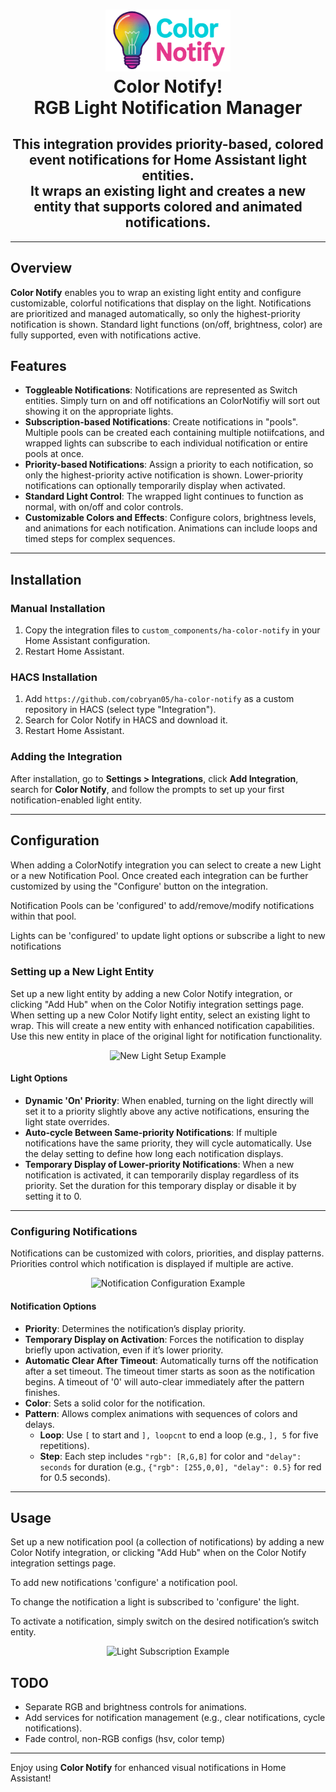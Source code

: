 <h1 align="center">
  <a name="logo" href="https://github.com/cobryan05/ha-color-notify"><img src="https://raw.githubusercontent.com/cobryan05/ha-color-notify/refs/heads/main/images/logo.png?raw=true" alt="Color Notify!" width="200"></a>
  <br/>
  Color Notify!
  <br/>
  RGB Light Notification Manager
</h1>
<h2 align="center">
This integration provides priority-based, colored event notifications for Home Assistant light entities.<br/>
It wraps an existing light and creates a new entity that supports colored and animated notifications.
</h2>

---

## Overview

**Color Notify** enables you to wrap an existing light entity and configure customizable, colorful notifications that display on the light. Notifications are prioritized and managed automatically, so only the highest-priority notification is shown. Standard light functions (on/off, brightness, color) are fully supported, even with notifications active.

## Features

- **Toggleable Notifications**: Notifications are represented as Switch entities. Simply turn on and off notifications an ColorNotifiy will sort out showing it on the appropriate lights.
- **Subscription-based Notifications**: Create notifications in "pools". Multiple pools can be created each containing multiple notiifcations, and wrapped lights can subscribe to each individual notification or entire pools at once.
- **Priority-based Notifications**: Assign a priority to each notification, so only the highest-priority active notification is shown. Lower-priority notifications can optionally temporarily display when activated.
- **Standard Light Control**: The wrapped light continues to function as normal, with on/off and color controls.
- **Customizable Colors and Effects**: Configure colors, brightness levels, and animations for each notification. Animations can include loops and timed steps for complex sequences.

---

## Installation

### Manual Installation
1. Copy the integration files to `custom_components/ha-color-notify` in your Home Assistant configuration.
2. Restart Home Assistant.

### HACS Installation
1. Add `https://github.com/cobryan05/ha-color-notify` as a custom repository in HACS (select type "Integration").
2. Search for Color Notify in HACS and download it.
2. Restart Home Assistant.

### Adding the Integration
After installation, go to **Settings > Integrations**, click **Add Integration**, search for **Color Notify**, and follow the prompts to set up your first notification-enabled light entity.

---

## Configuration

When adding a ColorNotify integration you can select to create a new Light or a new Notification Pool. Once created each integration can be further customized by using the "Configure' button on the integration.

Notification Pools can be 'configured' to add/remove/modify notifications within that pool.

Lights can be 'configured' to update light options or subscribe a light to new notifications

### Setting up a New Light Entity

Set up a new light entity by adding a new Color Notify integration, or clicking "Add Hub" when on the Color Notifiy integration settings page.
When setting up a new Color Notify light entity, select an existing light to wrap. This will create a new entity with enhanced notification capabilities. Use this new entity in place of the original light for notification functionality.

<p align="center">
  <img src="https://raw.githubusercontent.com/cobryan05/ha-color-notify/refs/heads/main/images/new_light_settings.png?raw=true" alt="New Light Setup Example" width="60%">
</p>

#### Light Options

- **Dynamic 'On' Priority**: When enabled, turning on the light directly will set it to a priority slightly above any active notifications, ensuring the light state overrides.
- **Auto-cycle Between Same-priority Notifications**: If multiple notifications have the same priority, they will cycle automatically. Use the delay setting to define how long each notification displays.
- **Temporary Display of Lower-priority Notifications**: When a new notification is activated, it can temporarily display regardless of its priority. Set the duration for this temporary display or disable it by setting it to 0.

---

### Configuring Notifications

Notifications can be customized with colors, priorities, and display patterns. Priorities control which notification is displayed if multiple are active.

<p align="center">
  <img src="https://raw.githubusercontent.com/cobryan05/ha-color-notify/refs/heads/main/images/notification_options.png?raw=true" alt="Notification Configuration Example" width="60%">
</p>

#### Notification Options

- **Priority**: Determines the notification’s display priority.
- **Temporary Display on Activation**: Forces the notification to display briefly upon activation, even if it’s lower priority.
- **Automatic Clear After Timeout**: Automatically turns off the notification after a set timeout. The timeout timer starts as soon as the notification begins. A timeout of '0' will auto-clear immediately after the pattern finishes.
- **Color**: Sets a solid color for the notification.
- **Pattern**: Allows complex animations with sequences of colors and delays.
  - **Loop**: Use `[` to start and `], loopcnt` to end a loop (e.g., `], 5` for five repetitions).
  - **Step**: Each step includes `"rgb": [R,G,B]` for color and `"delay": seconds` for duration (e.g., `{"rgb": [255,0,0], "delay": 0.5}` for red for 0.5 seconds).

---

## Usage

Set up a new notification pool (a collection of notifications) by adding a new Color Notify integration, or clicking "Add Hub" when on the Color Notify integration settings page.

To add new notifications 'configure' a notification pool.

To change the notification a light is subscribed to 'configure' the light.

To activate a notification, simply switch on the desired notification’s switch entity.

<p align="center">
  <img src="https://raw.githubusercontent.com/cobryan05/ha-color-notify/refs/heads/main/images/subscriptions.png?raw=true" alt="Light Subscription Example" width="60%">
</p>


## TODO

- Separate RGB and brightness controls for animations.
- Add services for notification management (e.g., clear notifications, cycle notifications).
- Fade control, non-RGB configs (hsv, color temp)

---

Enjoy using **Color Notify** for enhanced visual notifications in Home Assistant!
